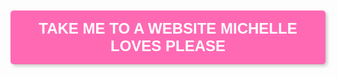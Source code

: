 <div style="text-align: center; margin-top: 50px;">
    <button onclick="redirectToNextLink()" style="background-color: #FF69B4; color: white; padding: 15px 25px; border: none; text-transform: uppercase; font-weight: bold; cursor: pointer; outline: none; font-size: 24px; border-radius: 5px; box-shadow: 3px 3px 5px rgba(0, 0, 0, 0.2);">TAKE ME TO A WEBSITE MICHELLE LOVES PLEASE</button>
</div>

<script>
    var urls = [
        'https://pixel-me.tokyo/en/',
        'https://www.drawaurora.com/',
        'https://humanbenchmark.com/',
        'https://tv.hzfe.org/',
        'https://hammyhome.com/',
        'https://bubblespop.netlify.app/',
        'https://aidn.jp/mikutap/',
        'https://www.nasa.gov/image-of-the-day/',
        'https://www.avogado6.com/'
    ];

    // Index to keep track of the current URL
    var currentIndex = 0;

    function redirectToNextLink() {
        if (currentIndex >= urls.length) {
            currentIndex = 0; // Reset to the beginning if we've gone through all URLs
        }
        window.open(urls[currentIndex], '_blank').focus();
        currentIndex++;
    }
</script>